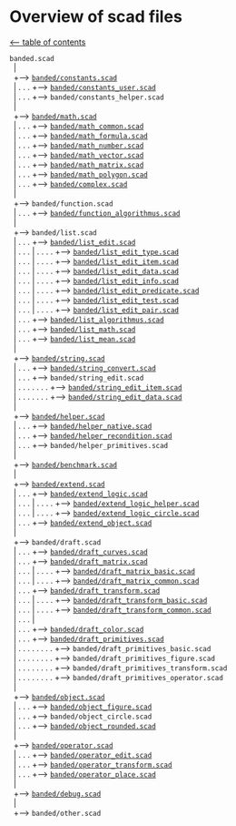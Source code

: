 Overview of scad files
======================

[<-- table of contents](contents.md)

`banded.scad`\
` `|\
` `+--> [`banded/constants.scad`](constants.md "Define some constants")\
` `| . . . +--> [`banded/constants_user.scad`](constants.md#customizable-auxiliary-constants- "Customizable auxiliary constants")\
` `| . . . +--> `banded/constants_helper.scad`\
` `|\
` `+--> [`banded/math.scad`](math.md "Math functions")\
` `| . . . +--> [`banded/math_common.scad`](math.md#more-math-functions- "Various common math functions")\
` `| . . . +--> [`banded/math_formula.scad`](math.md#formula-functions- "Formula functions")\
` `| . . . +--> [`banded/math_number.scad`](math.md#number-functions- "Number functions")\
` `| . . . +--> [`banded/math_vector.scad`](math_vector.md "Vector operations")\
` `| . . . +--> [`banded/math_matrix.scad`](math_matrix.md "Matrix operations")\
` `| . . . +--> [`banded/math_polygon.scad`](math_matrix.md#polygones-and-lines- "Polygones and lines operations")\
` `| . . . +--> [`banded/complex.scad`](math_complex.md "Working with complex numbers")\
` `|\
` `+--> `banded/function.scad`\
` `| . . . +--> [`banded/function_algorithmus.scad`](function.md "Algorithmus with function literals")\
` `|\
` `+--> `banded/list.scad`\
` `| . . . +--> [`banded/list_edit.scad`](list.md "Editing lists")\
` `| . . . | . . . . +--> [`banded/list_edit_type.scad`](list.md#different-type-of-data- "Type-dependent access to the content of lists")\
` `| . . . | . . . . +--> [`banded/list_edit_item.scad`](list.md#edit-list-independent-from-the-data- "Edit list independent from the data")\
` `| . . . | . . . . +--> [`banded/list_edit_data.scad`](list.md#edit-list-with-use-of-data-depend-on-type- "Edit list with use of data, type-dependent")\
` `| . . . | . . . . +--> [`banded/list_edit_info.scad`](list.md#get-data-from-list- "Get data from list with use of data, type-dependent")\
` `| . . . | . . . . +--> [`banded/list_edit_predicate.scad`](list.md#edit-list-use-function-literal-on-data- "Edit list, use function literal on data")\
` `| . . . | . . . . +--> [`banded/list_edit_test.scad`](list.md##test-entries-of-lists- "Test entries of lists")\
` `| . . . | . . . . +--> [`banded/list_edit_pair.scad`](list.md#pair-functions- "Pair functions - key-value-pair")\
` `| . . . +--> [`banded/list_algorithmus.scad`](list_math.md#algorithm-on-lists- "Algorithm on lists")\
` `| . . . +--> [`banded/list_math.scad`](list.md#math-operation-on_each-list-element- "Math operation on each list element")\
` `| . . . +--> [`banded/list_mean.scad`](list_mean.md "Calculating mean")\
` `|\
` `+--> [`banded/string.scad`](string.md "Functions for edit and convert strings")\
` `| . . . +--> [`banded/string_convert.scad`](string.md#convert-strings- "Convert strings")\
` `| . . . +--> `banded/string_edit.scad`\
` `| . . . . . . . +--> [`banded/string_edit_item.scad`](string.md#edit-strings-independent-from-data- "Edit strings independent from data")\
` `| . . . . . . . +--> [`banded/string_edit_data.scad`](string.md#edit-strings-with-use-of-data- "Edit strings with use of data")\
` `|\
` `+--> [`banded/helper.scad`](helper.md "Helper functions")\
` `| . . . +--> [`banded/helper_native.scad`](helper.md#native-helper-functions- "Contains various helper functions")\
` `| . . . +--> [`banded/helper_recondition.scad`](helper.md#helper.md#recondition-arguments-of-functions- "Recondition arguments of functions and modules")\
` `| . . . +--> `banded/helper_primitives.scad`\
` `|\
` `+--> [`banded/benchmark.scad`](helper.md#benchmark-function- "Benchmark for functions to measure speed")\
` `|\
` `+--> [`banded/extend.scad`](extend.md "Control the level of detail of a mesh")\
` `| . . . +--> [`banded/extend_logic.scad`](extend.md#functions-)\
` `| . . . | . . . . +--> [`banded/extend_logic_helper.scad`](extend.md#convert-values- "Helper functions: convert values, and for internal use")\
` `| . . . | . . . . +--> [`banded/extend_logic_circle.scad`](extend.md#get-fragments-of-a-circle- "Get fragments of a circle")\
` `| . . . +--> [`banded/extend_object.scad`](extend.md#defined-modules-)\
` `|\
` `+--> `banded/draft.scad`\
` `| . . . +--> [`banded/draft_curves.scad`](draft_curves.md "Creates curves in a point list")\
` `| . . . +--> [`banded/draft_matrix.scad`](draft_math_matrix.md "Multmatrix functions")\
` `| . . . | . . . . +--> [`banded/draft_matrix_basic.scad`](draft_math_matrix.md#basic-multmatrix-functions- "Generate matrix like OpenSCAD buildin affine transformation")\
` `| . . . | . . . . +--> [`banded/draft_matrix_common.scad`](draft_math_matrix.md#more-multmatrix-functions- "Generate matrix for more affine transformations")\
` `| . . . +--> [`banded/draft_transform.scad`](draft_transform.md "Transform functions on point lists for affine transformations")\
` `| . . . | . . . . +--> [`banded/draft_transform_basic.scad`](draft_transform.md#basic-multmatrix-functions- "OpenSCAD buildin transformation on point lists")\
` `| . . . | . . . . +--> [`banded/draft_transform_common.scad`](draft_transform.md#more-multmatrix-functions- "More functions for affine transformations on point lists")\
` `| . . . |\
` `| . . . +--> [`banded/draft_color.scad`](color.md "Convert colors")\
` `| . . . +--> [`banded/draft_primitives.scad`](draft_primitives.md "Create and edit OpenSCAD primitives in data lists")\
` `| . . . . . . . . +--> `banded/draft_primitives_basic.scad`\
` `| . . . . . . . . +--> `banded/draft_primitives_figure.scad`\
` `| . . . . . . . . +--> `banded/draft_primitives_transform.scad`\
` `| . . . . . . . . +--> `banded/draft_primitives_operator.scad`\
` `|\
` `+--> [`banded/object.scad`](object.md "Configurable objects")\
` `| . . . +--> [`banded/object_figure.scad`](object.md#figures- "Modules to create configurable objects")\
` `| . . . +--> `banded/object_circle.scad`\
` `| . . . +--> [`banded/object_rounded.scad`](object.md#rounded-edges- "Figures with rounded edges")\
` `|\
` `+--> [`banded/operator.scad`](operator.md "Transform and edit objects")\
` `| . . . +--> [`banded/operator_edit.scad`](operator.md#edit-and-test-objects- "Various operator to edit and test objects")\
` `| . . . +--> [`banded/operator_transform.scad`](operator.md#transform-operator- "Transform operator for affine transformations")\
` `| . . . +--> [`banded/operator_place.scad`](operator.md#place-objects- "Modules which place objects in specific position")\
` `|\
` `+--> [`banded/debug.scad`](debug.md "Debug modules - make parts and points seeable")\
` `|\
` `+--> `banded/other.scad`
